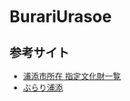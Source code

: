 # BurariUrasoe

## 参考サイト

- [浦添市所在 指定文化財一覧](http://www.city.urasoe.lg.jp/docs/2014110103000/file_contents/urasoe-siteibunkazai.pdf)
- [ぶらり浦添](http://www.city.urasoe.lg.jp/docs/2014110102989/file_contents/s20140416170613816_2.pdf)
